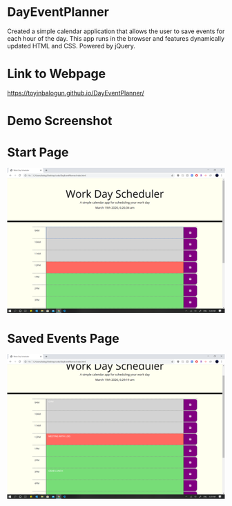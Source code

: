 # DayEventPlanner

Created a simple calendar application that allows the user to save events for each hour of the day. This app runs in the browser and features dynamically updated HTML and CSS. Powered by jQuery.

# Link to Webpage

https://toyinbalogun.github.io/DayEventPlanner/


# Demo Screenshot
# Start Page
![Start Page](Images/img1.png)

# Saved Events Page
![Saved Events Page](Images/img2.png)



